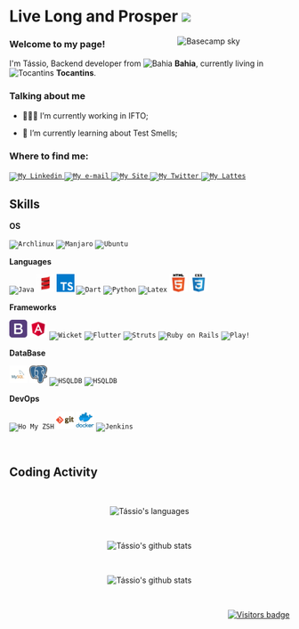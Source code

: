 # Live Long and Prosper <img width="" src="https://icons.iconarchive.com/icons/google/noto-emoji-people-bodyparts/48/11972-vulcan-salute-light-skin-tone-icon.png" />


<img align="right" width="40%" src="https://media.giphy.com/media/4Zgy9QqzWU8C3ugvCa/giphy.gif" alt="Basecamp sky" />

### Welcome to my page!

<p>
  I'm Tássio, Backend developer from 
  <img width="16" src="https://upload.wikimedia.org/wikipedia/commons/2/28/Bandeira_da_Bahia.svg" alt="Bahia" />
  <b>Bahia</b>, currently living in
  <img width="16" src="https://upload.wikimedia.org/wikipedia/commons/f/ff/Bandeira_do_Tocantins.svg" alt="Tocantins" />
  <b>Tocantins</b>.
</p>

### Talking about me

- 👩🏻‍💻 I’m currently working in IFTO;

- 🌱 I’m currently learning about Test Smells; 

### Where to find me:



<a href="https://www.linkedin.com/in/tassiovirginio/">
  <code><img alt="My Linkedin" width="32" src="https://cdn-icons-png.flaticon.com/512/174/174857.png" /></code>
</a>

<a href="mailto:tassiovirginio+github@gmail.com">
  <code><img alt="My e-mail" width="32" src="https://cdn-icons-png.flaticon.com/512/281/281769.png" /></code>
</a>

<a href="https://tassiovirginio.github.io/">
  <code><img alt="My Site" width="28" src="https://www.shareicon.net/download/2017/06/05/886731_home.ico" /></code>
</a>

<a href="https://twitter.com/tassiovirginio">
  <code><img alt="My Twitter" width="28" src="https://cdn-icons-png.flaticon.com/512/124/124021.png" /></code>
</a>

<a href="http://lattes.cnpq.br/0517470966104640">
  <code><img alt="My Lattes" width="28" src="https://www.ufpb.br/ppgs/contents/imagens/logo-lattes.png/@@images/image.png" /></code>
</a>

<br/>

## Skills

**OS**

<code><img height="32" src="https://www.iconfinder.com/icons/386451/download/svg/512" alt="Archlinux"/></code>
<code><img height="32" src="https://emojis.slackmojis.com/emojis/images/1526821983/3965/manjaro.png?1526821983" alt="Manjaro"/></code>
<code><img height="32" src="https://www.iconfinder.com/icons/5367252/download/svg/512" alt="Ubuntu"/></code>

**Languages**

<code><img height="32" src="https://simpleicons.org/icons/java.svg" alt="Java"/></code>
<code><img height="32" src="https://raw.githubusercontent.com/github/explore/80688e429a7d4ef2fca1e82350fe8e3517d3494d/topics/scala/scala.png" alt="Scala"/></code>
<code><img height="32" src="https://raw.githubusercontent.com/github/explore/80688e429a7d4ef2fca1e82350fe8e3517d3494d/topics/typescript/typescript.png" alt="Typescript"/></code>
<code><img height="32" src="https://upload.wikimedia.org/wikipedia/commons/7/7e/Dart-logo.png" alt="Dart"/></code>
<code><img height="32" src="https://simpleicons.org/icons/python.svg" alt="Python"/></code>
<code><img height="32" src="https://encrypted-tbn0.gstatic.com/images?q=tbn:ANd9GcRCS9H0CRX9PaTJBa0v64U7WZilTZtW2HIACg&usqp=CAU" alt="Latex"/></code>
<code><img height="32" src="https://raw.githubusercontent.com/github/explore/80688e429a7d4ef2fca1e82350fe8e3517d3494d/topics/html/html.png" alt="HTML5"/></code>
<code><img height="32" src="https://raw.githubusercontent.com/github/explore/80688e429a7d4ef2fca1e82350fe8e3517d3494d/topics/css/css.png" alt="CSS"/></code>

**Frameworks**

<code><img height="32" src="https://raw.githubusercontent.com/github/explore/80688e429a7d4ef2fca1e82350fe8e3517d3494d/topics/bootstrap/bootstrap.png" alt="Bootstrap"/></code>
<code><img height="32" src="https://raw.githubusercontent.com/github/explore/80688e429a7d4ef2fca1e82350fe8e3517d3494d/topics/angular/angular.png" alt="Angular"/></code>
<code><img height="32" src="https://iconape.com/wp-content/files/se/343469/svg/wicket-seeklogo.com.svg" alt="Wicket"/></code>
<code><img height="32" src="https://uploads-ssl.webflow.com/5ee12d8d7f840543bde883de/5ef3a1148ac97166a06253c1_flutter-logo-white-inset.svg" alt="Flutter"/></code>
<code><img height="32" src="https://cdn.worldvectorlogo.com/logos/struts.svg" alt="Struts"/></code>
<code><img height="32" src="https://icon-library.com/images/a567a89183a1f645da4322052f102092.png" alt="Ruby on Rails"/></code>
<code><img height="32" src="https://encrypted-tbn0.gstatic.com/images?q=tbn:ANd9GcRQwyllgUALAt9Tk1ekDuTlNdu_BQZ2Wy0a1A&usqp=CAU" alt="Play!"/></code>

**DataBase**

<code><img height="32" src="https://raw.githubusercontent.com/github/explore/80688e429a7d4ef2fca1e82350fe8e3517d3494d/topics/mysql/mysql.png" alt="MySQL"/></code>
<code><img height="32" src="https://raw.githubusercontent.com/github/explore/80688e429a7d4ef2fca1e82350fe8e3517d3494d/topics/postgresql/postgresql.png" alt="PostegreSQL"/></code>
<code><img height="32" src="https://img.stackshare.io/service/6958/yQ4763oZ_400x400.jpg" alt="HSQLDB"/></code>
<code><img height="32" src="https://i.pinimg.com/474x/79/1e/87/791e87a23fb00cae1e3b6effe74ab0c7.jpg" alt="HSQLDB"/></code>

**DevOps**

<code><img height="32" src="https://camo.githubusercontent.com/3ec75cb1c3278cce3c661d3bcf72a4eca75db241a6ace648ea014b02f3f44458/68747470733a2f2f73332e616d617a6f6e6177732e636f6d2f6f686d797a73682f6f682d6d792d7a73682d6c6f676f2e706e67" alt="Ho My ZSH"/></code>
<code><img height="32" src="https://raw.githubusercontent.com/github/explore/80688e429a7d4ef2fca1e82350fe8e3517d3494d/topics/git/git.png" alt="Git"/></code>
<code><img height="32" src="https://raw.githubusercontent.com/github/explore/80688e429a7d4ef2fca1e82350fe8e3517d3494d/topics/docker/docker.png" alt="Docker"/></code>
<code><img height="32" src="https://cdn.worldvectorlogo.com/logos/jenkins-1.svg" alt="Jenkins"/></code>

<br/>

## Coding Activity

<br/>

<p align="center">
   <img src="https://github-readme-stats.vercel.app/api/top-langs/?username=tassiovirginio&layout=compact&theme=tokyonight" alt="Tássio's languages" />
</p>

<br/>

<p align="center">
  <img src="https://github-readme-stats.vercel.app/api?username=tassiovirginio&show_icons=true&theme=tokyonight" alt="Tássio's github stats" />
</p>

<br/>

<p align="center">
  <img src="https://github-readme-streak-stats.herokuapp.com/?user=tassiovirginio&theme=tokyonight" alt="Tássio's github stats" />
</p>

<br/>

<p align="right">
  <a href="https://badges.pufler.dev">
      <img src="https://badges.pufler.dev/visits/tassiovirginio/tassiovirginio" alt="Visitors badge" />
   </a>
</p>

